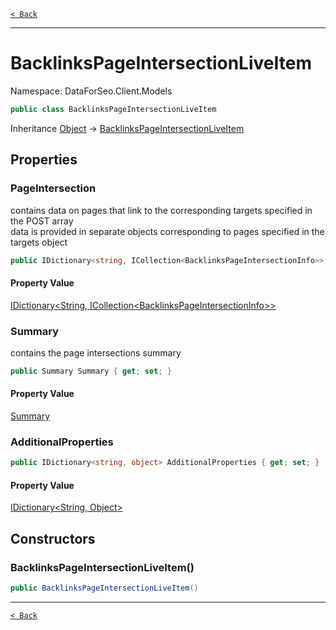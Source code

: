 [`< Back`](./)

---

# BacklinksPageIntersectionLiveItem

Namespace: DataForSeo.Client.Models

```csharp
public class BacklinksPageIntersectionLiveItem
```

Inheritance [Object](https://docs.microsoft.com/en-us/dotnet/api/system.object) → [BacklinksPageIntersectionLiveItem](./dataforseo.client.models.backlinkspageintersectionliveitem)

## Properties

### **PageIntersection**

contains data on pages that link to the corresponding targets specified in the POST array
 <br>data is provided in separate objects corresponding to pages specified in the targets object

```csharp
public IDictionary<string, ICollection<BacklinksPageIntersectionInfo>> PageIntersection { get; set; }
```

#### Property Value

[IDictionary&lt;String, ICollection&lt;BacklinksPageIntersectionInfo&gt;&gt;](https://docs.microsoft.com/en-us/dotnet/api/system.collections.generic.idictionary-2)<br>

### **Summary**

contains the page intersections summary

```csharp
public Summary Summary { get; set; }
```

#### Property Value

[Summary](./dataforseo.client.models.summary)<br>

### **AdditionalProperties**

```csharp
public IDictionary<string, object> AdditionalProperties { get; set; }
```

#### Property Value

[IDictionary&lt;String, Object&gt;](https://docs.microsoft.com/en-us/dotnet/api/system.collections.generic.idictionary-2)<br>

## Constructors

### **BacklinksPageIntersectionLiveItem()**

```csharp
public BacklinksPageIntersectionLiveItem()
```

---

[`< Back`](./)
